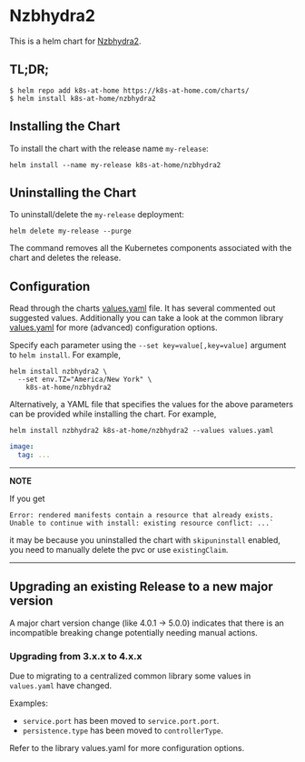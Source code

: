 # Nzbhydra2

This is a helm chart for [Nzbhydra2](https://github.com/theotherp/nzbhydra2).

## TL;DR;

```shell
$ helm repo add k8s-at-home https://k8s-at-home.com/charts/
$ helm install k8s-at-home/nzbhydra2
```

## Installing the Chart

To install the chart with the release name `my-release`:

```console
helm install --name my-release k8s-at-home/nzbhydra2
```

## Uninstalling the Chart

To uninstall/delete the `my-release` deployment:

```console
helm delete my-release --purge
```

The command removes all the Kubernetes components associated with the chart and deletes the release.

## Configuration
Read through the charts [values.yaml](https://github.com/k8s-at-home/charts/blob/master/charts/nzbhydra2/values.yaml)
file. It has several commented out suggested values.
Additionally you can take a look at the common library [values.yaml](https://github.com/k8s-at-home/charts/blob/master/charts/common/values.yaml) for more (advanced) configuration options.

Specify each parameter using the `--set key=value[,key=value]` argument to `helm install`. For example,
```console
helm install nzbhydra2 \
  --set env.TZ="America/New York" \
    k8s-at-home/nzbhydra2
```
Alternatively, a YAML file that specifies the values for the above parameters can be provided while installing the
chart. For example,
```console
helm install nzbhydra2 k8s-at-home/nzbhydra2 --values values.yaml 
```

```yaml
image:
  tag: ...
```

---
**NOTE**

If you get
```console
Error: rendered manifests contain a resource that already exists. Unable to continue with install: existing resource conflict: ...`
```
it may be because you uninstalled the chart with `skipuninstall` enabled, you need to manually delete the pvc or use `existingClaim`.

---

## Upgrading an existing Release to a new major version

A major chart version change (like 4.0.1 -> 5.0.0) indicates that there is an incompatible breaking change potentially needing manual actions.

### Upgrading from 3.x.x to 4.x.x

Due to migrating to a centralized common library some values in `values.yaml` have changed.

Examples:

* `service.port` has been moved to `service.port.port`.
* `persistence.type` has been moved to `controllerType`.

Refer to the library values.yaml for more configuration options.
